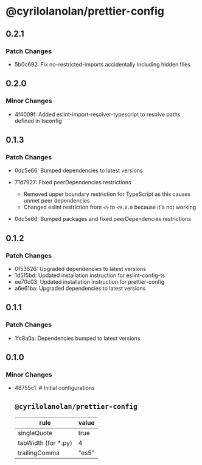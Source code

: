 # @cyrilolanolan/prettier-config

## 0.2.1

### Patch Changes

- 5b0c692: Fix no-restricted-imports accidentally including hidden files

## 0.2.0

### Minor Changes

- 4f4009f: Added eslint-import-resolver-typescript to resolve paths defined in tsconfig

## 0.1.3

### Patch Changes

- 0dc5e66: Bumped dependencies to latest versions
- 71d7927: Fixed peerDependencies restrictions

  - Removed upper boundary restriction for TypeScript as this causes unmet peer dependencies
  - Changed eslint restriction from `<9` to `<9.0.0` because it's not working

- 0dc5e66: Bumped packages and fixed peerDependencies restrictions

## 0.1.2

### Patch Changes

- 0f53626: Upgraded dependencies to latest versions
- 1d515bd: Updated installation instruction for eslint-config-ts
- ee70c03: Updated installation instruction for prettier-config
- a6e61ba: Upgraded dependencies to latest versions

## 0.1.1

### Patch Changes

- 1fc8a0a: Dependencies bumped to latest versions

## 0.1.0

### Minor Changes

- 48755c1: # Initial configurations

  ## `@cyrilolanolan/prettier-config`

  | rule                 | value |
  | -------------------- | ----- |
  | singleQuote          | true  |
  | tabWidth (for \*.py) | 4     |
  | trailingComma        | "es5" |
